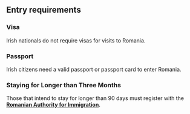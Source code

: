 ## Entry requirements

### **Visa**

Irish nationals do not require visas for visits to Romania.

### **Passport**

Irish citizens need a valid passport or passport card to enter Romania.

### **Staying for Longer than Three Months**

Those that intend to stay for longer than 90 days must register with the [**Romanian Authority for Immigration**](http://www.mai.gov.ro/).